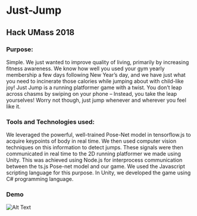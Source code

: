 # Just-Jump

## Hack UMass 2018

### Purpose:
Simple. We just wanted to improve quality of living, primarily by increasing fitness awareness. We know how well you used your gym yearly membership a few days following New Year’s day, and we have just what you need to incinerate those calories while jumping about with child-like joy! Just Jump is a running platformer game with a twist. You don’t leap across chasms by swiping on your phone – Instead, you take the leap yourselves! Worry not though, just jump whenever and wherever you feel like it.

### Tools and Technologies used:
We leveraged the powerful, well-trained Pose-Net model in tensorflow.js to acquire keypoints of body in real time. We then used computer vision techniques on this information to detect jumps. These signals were then communicated in real time to the 2D running platformer we made using Unity. This was achieved using Node.js for interprocess communication between the ts.js Pose-net model and our game. We used the Javascript scripting language for this purpose. In Unity, we developed the game using C# programming language.

### Demo
![Alt Text](https://github.com/Shishir-rmv/just-jump/blob/master/Final2.gif)

